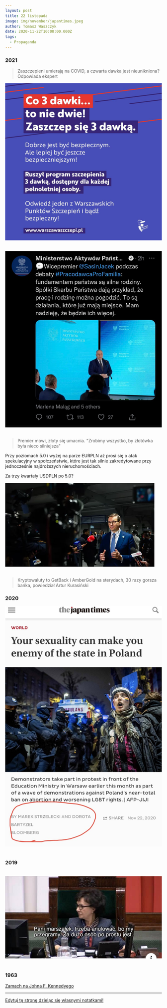 ```yaml
---
layout: post
title: 22 listopada
image: img/november/japantimes.jpeg
author: Tomasz Waszczyk
date: 2020-11-22T10:00:00.000Z
tags:
  - Propaganda
---
```


### 2021

> Zaszczepieni umierają na COVID, a czwarta dawka jest nieunikniona? Odpowiada ekspert

<img src="./img/november/warszawaszczepi.jpg"><br><br>

<img src="./img/november/pracarodzina.jpg"><br><br>

> Premier mówi, złoty się umacnia. "Zrobimy wszystko, by złotówka była nieco silniejsza"

Przy poziomach 5.0 i wyżej na parze EURPLN aż prosi się o atak spekulacyjny w społczeństwie, które jest tak silnie zakredytowane przy jednocześnie najdroższych nieruchomościach.

Za trzy kwartały USDPLN po 5.0?

<img src="./img/november/premierpln.webp"><br><br>

> Kryptowaluty to GetBack i AmberGold na sterydach, 30 razy gorsza bańka, powiedział Artur Kurasiński

### 2020

<img src="./img/november/japantimes.jpeg"><br><br>

### 2019

<br>
<img src="./img/november/marszalek-konczyc.jpg"/><br><br>

### 1963

<a href="https://pl.wikipedia.org/wiki/Zamach_na_Johna_F._Kennedy%E2%80%99ego" target="_blank">Zamach na Johna F. Kennedyego</a>

---

<a href="https://github.com/TomaszWaszczyk/historia.waszczyk.com/edit/master/src/content/november-22.md" target="_blank">Edytuj tę stronę dzieląc się własnymi notatkami!</a>
